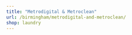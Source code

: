 ```yaml
---
title: "Metrodigital & Metroclean"
url: /birmingham/metrodigital-and-metroclean/
shop: laundry
---
```

